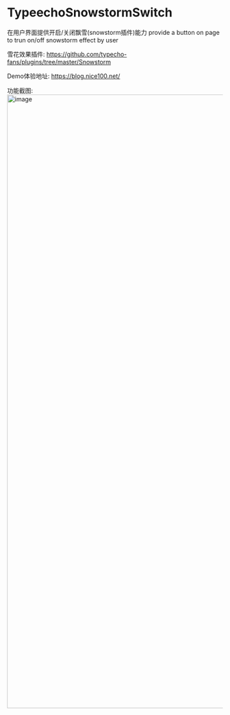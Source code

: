 # TypeechoSnowstormSwitch
在用户界面提供开启/关闭飘雪(snowstorm插件)能力
provide a button on page to trun on/off snowstorm effect by user

雪花效果插件: https://github.com/typecho-fans/plugins/tree/master/Snowstorm

Demo体验地址: https://blog.nice100.net/

功能截图:
<img width="1435" alt="image" src="https://user-images.githubusercontent.com/31027010/214362517-443d6d44-7f80-4a73-b521-9b97976da06e.png">

